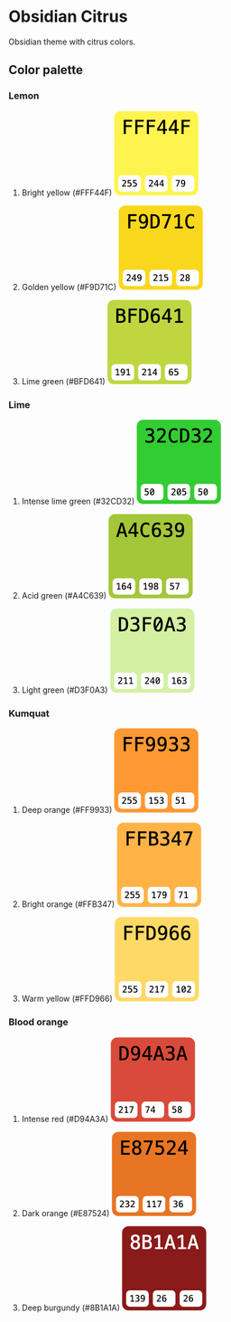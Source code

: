 # Obsidian Citrus

Obsidian theme with citrus colors.


## Color palette

### Lemon

1.	Bright yellow (#FFF44F)
    ![Bright yellow - #FFF44F](assets/lemon/bright-yellow.png)

2.	Golden yellow (#F9D71C)
    ![Golden yellow - #F9D71C](assets/lemon/golden-yellow.png)

3.	Lime green (#BFD641)
    ![Lime green - #BFD641](assets/lemon/lime-green.png)

### Lime

1.	Intense lime green (#32CD32)
    ![Intense lime green - #32CD32](assets/lime/intense-lime-green.png)

2.	Acid green (#A4C639)
    ![Acid green - #A4C639](assets/lime/acid-green.png)

3.	Light green (#D3F0A3)
    ![Light green - #D3F0A3](assets/lime/light-green.png)

### Kumquat

1.	Deep orange (#FF9933)
    ![Deep orange - #FF9933](assets/kumquat/deep-orange.png)

2.	Bright orange (#FFB347)
    ![Bright orange - #FFB347](assets/kumquat/bright-orange.png)

3.	Warm yellow (#FFD966)
    ![Warm yellow - #FFD966](assets/kumquat/warm-yellow.png)

### Blood orange

1.	Intense red (#D94A3A)
    ![Intense red - #D94A3A](assets/blood-orange/intense-red.png)

2.	Dark orange (#E87524)
    ![Dark orange - #E87524](assets/blood-orange/dark-orange.png)

3.	Deep burgundy (#8B1A1A)
    ![Deep burgundy - #8B1A1A](assets/blood-orange/deep-burgundy.png)